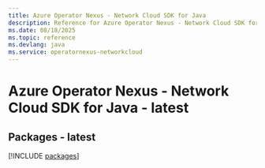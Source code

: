 ```yaml
---
title: Azure Operator Nexus - Network Cloud SDK for Java
description: Reference for Azure Operator Nexus - Network Cloud SDK for Java
ms.date: 08/18/2025
ms.topic: reference
ms.devlang: java
ms.service: operatornexus-networkcloud
---
```

# Azure Operator Nexus - Network Cloud SDK for Java - latest
## Packages - latest
[!INCLUDE [packages](operator-nexus---network-cloud-index.md)]
